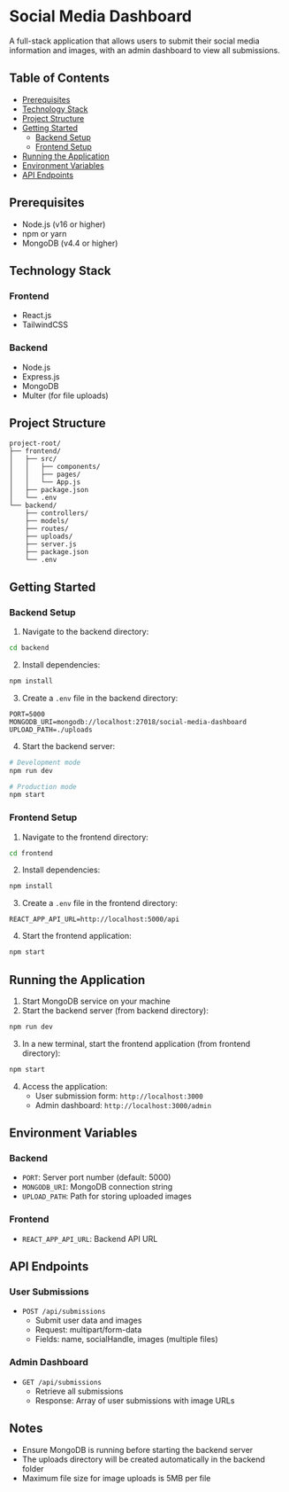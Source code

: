 # Social Media Dashboard

A full-stack application that allows users to submit their social media information and images, with an admin dashboard to view all submissions.

## Table of Contents
- [Prerequisites](#prerequisites)
- [Technology Stack](#technology-stack)
- [Project Structure](#project-structure)
- [Getting Started](#getting-started)
  - [Backend Setup](#backend-setup)
  - [Frontend Setup](#frontend-setup)
- [Running the Application](#running-the-application)
- [Environment Variables](#environment-variables)
- [API Endpoints](#api-endpoints)

## Prerequisites
- Node.js (v16 or higher)
- npm or yarn
- MongoDB (v4.4 or higher)

## Technology Stack
### Frontend
- React.js
- TailwindCSS
  
### Backend
- Node.js
- Express.js
- MongoDB
- Multer (for file uploads)

## Project Structure
```
project-root/
├── frontend/
│   ├── src/
│   │   ├── components/
│   │   ├── pages/
│   │   └── App.js
│   ├── package.json
│   └── .env
└── backend/
    ├── controllers/
    ├── models/
    ├── routes/
    ├── uploads/
    ├── server.js
    ├── package.json
    └── .env
```

## Getting Started

### Backend Setup
1. Navigate to the backend directory:
```bash
cd backend
```

2. Install dependencies:
```bash
npm install
```

3. Create a `.env` file in the backend directory:
```env
PORT=5000
MONGODB_URI=mongodb://localhost:27018/social-media-dashboard
UPLOAD_PATH=./uploads
```

4. Start the backend server:
```bash
# Development mode
npm run dev

# Production mode
npm start
```

### Frontend Setup
1. Navigate to the frontend directory:
```bash
cd frontend
```

2. Install dependencies:
```bash
npm install
```

3. Create a `.env` file in the frontend directory:
```env
REACT_APP_API_URL=http://localhost:5000/api
```

4. Start the frontend application:
```bash
npm start
```

## Running the Application

1. Start MongoDB service on your machine
2. Start the backend server (from backend directory):
```bash
npm run dev
```
3. In a new terminal, start the frontend application (from frontend directory):
```bash
npm start
```
4. Access the application:
   - User submission form: `http://localhost:3000`
   - Admin dashboard: `http://localhost:3000/admin`

## Environment Variables

### Backend
- `PORT`: Server port number (default: 5000)
- `MONGODB_URI`: MongoDB connection string
- `UPLOAD_PATH`: Path for storing uploaded images

### Frontend
- `REACT_APP_API_URL`: Backend API URL

## API Endpoints

### User Submissions
- `POST /api/submissions`
  - Submit user data and images
  - Request: multipart/form-data
  - Fields: name, socialHandle, images (multiple files)

### Admin Dashboard
- `GET /api/submissions`
  - Retrieve all submissions
  - Response: Array of user submissions with image URLs

## Notes
- Ensure MongoDB is running before starting the backend server
- The uploads directory will be created automatically in the backend folder
- Maximum file size for image uploads is 5MB per file
